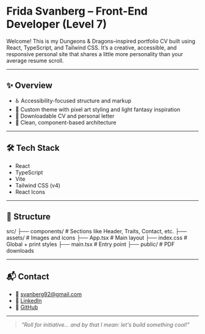 # Frida Svanberg – Front-End Developer (Level 7)

Welcome! This is my Dungeons & Dragons–inspired portfolio CV built using React, TypeScript, and Tailwind CSS. It’s a creative, accessible, and responsive personal site that shares a little more personality than your average resume scroll.

---

<!-- ## 🌐 Live Preview

🔗 [my-dd-cv.vercel.app](https://your-live-link.vercel.app)

--- -->

## ✨ Overview

- ♿ Accessibility-focused structure and markup
- 🎨 Custom theme with pixel art styling and light fantasy inspiration
- 📄 Downloadable CV and personal letter
- 🔧 Clean, component-based architecture

---

## 🛠️ Tech Stack

- React
- TypeScript
- Vite
- Tailwind CSS (v4)
- React Icons

---

## 📁 Structure

src/
├── components/ # Sections like Header, Traits, Contact, etc.
├── assets/ # Images and icons
├── App.tsx # Main layout
├── index.css # Global + print styles
├── main.tsx # Entry point
├── public/ # PDF downloads

---

<!-- ## 🧙 Want the Dev Details?

This repo includes a full breakdown of the setup, accessibility features, and future plans in [DOCUMENTATION.md](./DOCUMENTATION.md).

--- -->

## 📬 Contact

- 📧 svanberg92@gmail.com
- 💼 [LinkedIn](https://www.linkedin.com/in/fridasvanberg)
- 🐙 [GitHub](https://github.com/FridaSvanberg)

---

> _"Roll for initiative... and by that I mean: let's build something cool!"_
